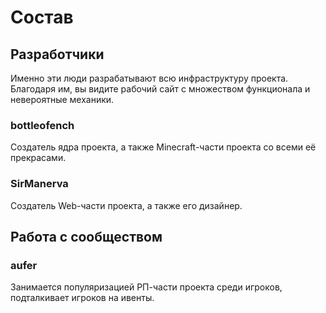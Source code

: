 # Состав

## Разработчики

Именно эти люди разрабатывают всю инфраструктуру проекта. Благодаря им, вы видите рабочий сайт с множеством функционала и невероятные механики.

### bottleofench

Создатель ядра проекта, а также Minecraft-части проекта со всеми её прекрасами.

### SirManerva

Создатель Web-части проекта, а также его дизайнер.

## Работа с сообществом

### aufer

Занимается популяризацией РП-части проекта среди игроков, подталкивает игроков на ивенты.